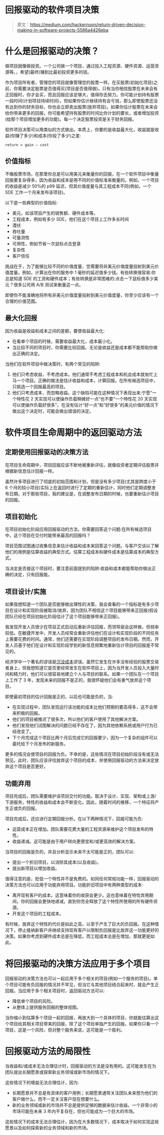 # 回报驱动的软件项目决策

> 原文：<https://medium.com/hackernoon/return-driven-decision-making-in-software-projects-5586a4426eba>

# 什么是回报驱动的决策？

做项目就像做投资。一个公司做一个项目，通过投入工程资源、硬件资源、运营资源等。，希望(最终)赚到比最初投资更多的钱。

作为项目所有者，管理您的项目就像管理您的股票一样。在买股票(初始化项目)之前，你需要决定股票是否值得买(项目是否值得做)。只有当你相信股票在未来会有正回报时，你才会买，而且回报应该足够大，值得你去努力。你可能计划持有股票一段时间(计划项目持续时间)，但如果你估计继续持有会亏钱，那么即使股票还没有达到你的财务目标，你也会立即卖出股票(放弃项目)。如果你估计股票在未来会给你带来更多的回报，你可能希望持有股票的时间比你计划的要长，或者增加投资(给那个项目增加更多的功能)。每一个决定股票投资是关于财务回报。

软件项目决策可以用类似的方式做出。本质上，你要的是收益最大化，收益就是收益(你赚了多少)和成本(你投了多少)之差:

```
return = gain — cost
```

## 价值指标

不像股票市场，在那里你总是可以用美元来衡量你的回报，在一个软件项目中衡量回报要复杂得多，因为收益和成本是用不同的价值标准来衡量的。例如，一个项目的收益是减少 50%的 p99 延迟，但其价值度量与其工程成本不同(例如，一个 SDE 工作一个月来发布该项目)。

以下是一些典型的价值指标:

*   美元，如该项目产生的销售额、硬件成本等。
*   工程成本，例如有多少 SDE，他们在这个项目上工作多长时间
*   潜伏
*   吞吐量
*   可量测性
*   可用性，例如节省一次鼠标点击登录
*   复杂性
*   客户信任

挑战在于，为了能够比较不同的价值度量，您需要将非美元价值度量投射到美元价值度量。例如，计算出在你的服务中 1 毫秒的延迟值多少钱。有些转换很容易:你总是知道 SDE 的工资和硬件成本；有些转换是非常困难的:点击一下鼠标值多少美元？很多公司用 A/B 测试来衡量这一点。

即使你不能准确地将所有非美元价值度量投射到美元价值度量，你至少应该有一个合理的价值范围。

## 最大化回报

因为收益是收益和成本之间的差额，要使收益最大化:

*   在看单个项目的时候，需要收益最大化，成本最小化。
*   当比较不同的项目时，你需要比较回报。无论是收益还是成本都不能帮助你做出正确的决定。

当他们在软件项目中做决策时，有两个常见的陷阱:

1.  他们只考虑收益，不考虑成本。他们通常不考虑工程成本和机会成本就匆忙上马一个项目。正确的做法是估计收益和成本，计算回报。在所有候选项目中，只挑选一个回报最高的项目。
2.  他们只考虑成本，而忽略收益。这个缺陷可能在这种情况下表现出来:宁愿“一个特性花 2 天实现可以使操作负载稍微好一点”也不要“一个特性花 20 天实现可以使操作负载好很多”。在没有估计“好一点”和“好很多”的美元价值的情况下做出这个决定时，可能会做出错误的决定。

# 软件项目生命周期中的返回驱动方法

## 定期使用回报驱动的决策方法

在项目生命周期中，项目回报应该不断地被重新评估，就像投资者定期评估股票并根据新信息估计回报一样。

虽然许多项目进行了彻底的初始范围和计划，但是没有多少项目(尤其是跨度小于 6 个月的较小项目)实际上在返回时进行了定期的重新估计，同时他们定期调整发布日期。对于那些项目，我的建议是，在调整发布日期的时候，也要重新估计项目的回报。

## 项目初始化

在项目初始化阶段应用回报驱动的方法，你需要回答这个问题:在所有候选项目中，这个项目在交付时能带来最高的回报吗？

项目范围试图通过收集信息来估计收益和成本来回答这个问题。与客户交谈以了解他们的用例是估算收益的典型方式。估算工程成本和硬件成本是估算成本的典型方式。

当决定是否接这个项目时，要注意前面提到的陷阱:收益和成本都能帮助你做出正确的决定，只有回报能。

## 项目设计/实施

如果我想知道一个团队是否能够做出理性的决策，我会查看的一个指标是有多少项目在设计和实现阶段被取消/放弃，因为团队不相信这个项目能够带来正回报(假设团队已经在项目初始化阶段估计了这个项目能够带来正回报)。

我发现开发人员很少在项目正式启动后重新评估回报，而领导层会这样做，但频率较低。在敏捷开发中，开发人员经常会重新评估他们在设计和实现阶段的不同任务上需要花费的时间。通常，他们还需要在实现阶段调整项目的发布日期。然而，开发人员基于他们在设计和实现阶段学到的新信息频繁地重新估计项目的回报是不常见的。

经济学中一个著名的谬误是[沉没成本](https://en.wikipedia.org/wiki/Sunk_cost)谬误。虽然它发生在许多没有经验的股票交易者身上，但我想知道它是否更经常发生在软件项目上，因为当开发人员投入大量时间和精力时，他们可以很容易地建立个人与项目的联系。如果一个团队在一个项目上工作了 3 年，发现未来的回报不是正的，我很怀疑他们会有勇气放弃这个项目。

即使最初项目的估计回报是正的，以后也可能是负的，当:

*   在实现过程中，团队发现运行该功能的成本比他们预期的要高得多，这不会带来积极的回报。
*   他们的项目被推迟了很多次，所以他们的客户使用了其他解决方案。
*   他们发现他们试图解决的问题已经不存在了，因为其他依赖系统或用户行为已经改变了。
*   下个月完成这个项目比两个月后完成它的回报要少，因为一个复杂的组件可以委托给下个月发布的新服务。

更多的情况会使项目的回报为负。不幸的是，这些情况在项目初始阶段没有或无法预见。此时，团队应该评估放弃这个项目的成本，并使用回报驱动的方法来决定放弃这个项目是否更好。

## 功能弃用

项目完成后，团队需要维护该项目交付的功能。取决于设计、实现、架构或上游/下游服务，特性的收益和成本会不断变化。因此，随着时间的推移，一个特征将产生正或负的回报。

项目完成后，还应进行定期回报分析。在以下两种情况下，回报可能为负:

*   运营成本正在增加。团队需要花费大量的工程资源来维护这个项目发布的特性。
*   收益递减。这可能是由于用户转向更便宜和/或更高效的解决方案。

当项目的回报是负的，并且分析显示未来不太可能是正的，团队可以:

*   提出一个折旧项目，以消除其成本(以及收益)。
*   提出新项目以增加收益。

值得注意的是，贬低一个特性并不是免费的。如同任何常规功能一样，回报驱动的决策方法也可以应用于功能弃用项目。功能折旧项目中有两种类型的成本:

*   离开现有客户的成本。这意味着你的收获会更少。这也意味着在特性弃用期间，你的回报会更快地递减，直到你完全释放了这个特性所使用的所有硬件资源。
*   开发这个项目的工程成本。

有时候，放弃这个特性的代价是如此之高，以至于产生了巨大的负回报。在这种情况下，停止接纳新客户并继续支持现有客户以限制负回报是比放弃这一功能更好的决策。如果你考虑到硬件成本总是在降低，而工程成本总是在增加，那就更是如此。

# 将回报驱动的决策方法应用于多个项目

回报驱动的决策方法也可以一起应用于多个相关的项目(例如一个服务的项目)。单个项目可能有负回报的情况并不罕见，但当它与其他项目结合起来时，就会产生正回报。当应用于多个相关项目时，返回驱动方法可以:

*   降低单个项目的风险。
*   从整体上提供服务回报的整体视图。

当你缩小到估算多个项目一起的回报，再放大到一个具体的项目，你就能估算出这个项目给其相关项目带来的回报，除了这个项目单独产生的回报。如果你只看一个项目，这是一个风险，但对整个服务来说，这可能是一个胜利。

# 回报驱动方法的局限性

当收益和/或成本无法合理估计时，回报驱动的方法是没有用的。这可能发生在为团队提出长期愿景或探索新业务领域或新市场的情况下。

这些情况下的增益无法合理估计，因为:

*   长期愿景并不总是有具体的客户用例；长期愿景通常关注团队未来想为他们的客户做什么，而不一定关注客户现在想要什么。
*   新的业务领域或新的市场并不总是提供足够的数据来估计收益。一个非常小的市场可能在未来 3 年内不复存在，但也可能成为一个巨大的市场。

这些情况下的成本无法合理估计，因为在大多数情况下，成本取决于如何实现这些愿景以及如何探索新的业务领域和新的市场。